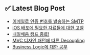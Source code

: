 
## ✅ Latest Blog Post
<!-- BLOG-POST-LIST:START -->
- [이메일로 인증 번호를 발송하는 SMTP](https://velog.io/@jacks222/%EC%9D%B4%EB%A9%94%EC%9D%BC%EB%A1%9C-%EC%9D%B8%EC%A6%9D-%EB%B2%88%ED%98%B8%EB%A5%BC-%EB%B0%9C%EC%86%A1%ED%95%98%EB%8A%94-SMTP)
- [iOS 배포에 필요한 자료들에 대한 고찰](https://velog.io/@jacks222/iOS-%EB%B0%B0%ED%8F%AC%EC%97%90-%ED%95%84%EC%9A%94%ED%95%9C-%EC%9E%90%EB%A3%8C%EB%93%A4%EC%97%90-%EB%8C%80%ED%95%9C-%EA%B3%A0%EC%B0%B0)
- [내일배움 캠프 종료!](https://velog.io/@jacks222/%EB%82%B4%EC%9D%BC%EB%B0%B0%EC%9B%80-%EC%BA%A0%ED%94%84-%EC%A2%85%EB%A3%8C)
- [MVC 디자인 패턴에 따른 Decoupling](https://velog.io/@jacks222/MVC-%EB%94%94%EC%9E%90%EC%9D%B8-%ED%8C%A8%ED%84%B4%EC%97%90-%EB%94%B0%EB%A5%B8-Decoupling)
- [Business Logic에 대한 공부](https://velog.io/@jacks222/Business-Logic%EC%97%90-%EB%8C%80%ED%95%9C-%EA%B3%B5%EB%B6%80)
<!-- BLOG-POST-LIST:END -->
